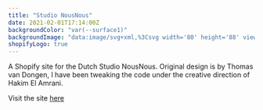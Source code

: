 ```yaml
---
title: "Studio NousNous"
date: 2021-02-01T17:14:00Z
backgroundColor: "var(--surface1)"
backgroundImage: "data:image/svg+xml,%3Csvg width='80' height='88' viewBox='0 0 80 88' xmlns='http://www.w3.org/2000/svg'%3E%3Cpath d='M22 21.91V26h-2c-9.94 0-18 8.06-18 18 0 9.943 8.058 18 18 18h2v4.09c8.012.722 14.785 5.738 18 12.73 3.212-6.99 9.983-12.008 18-12.73V62h2c9.94 0 18-8.06 18-18 0-9.943-8.058-18-18-18h-2v-4.09c-8.012-.722-14.785-5.738-18-12.73-3.212 6.99-9.983 12.008-18 12.73zM54 58v4.696c-5.574 1.316-10.455 4.428-14 8.69-3.545-4.262-8.426-7.374-14-8.69V58h-5.993C12.27 58 6 51.734 6 44c0-7.732 6.275-14 14.007-14H26v-4.696c5.574-1.316 10.455-4.428 14-8.69 3.545 4.262 8.426 7.374 14 8.69V30h5.993C67.73 30 74 36.266 74 44c0 7.732-6.275 14-14.007 14H54zM42 88c0-9.94 8.06-18 18-18h2v-4.09c8.016-.722 14.787-5.738 18-12.73v7.434c-3.545 4.262-8.426 7.374-14 8.69V74h-5.993C52.275 74 46 80.268 46 88h-4zm-4 0c0-9.943-8.058-18-18-18h-2v-4.09c-8.012-.722-14.785-5.738-18-12.73v7.434c3.545 4.262 8.426 7.374 14 8.69V74h5.993C27.73 74 34 80.266 34 88h4zm4-88c0 9.943 8.058 18 18 18h2v4.09c8.012.722 14.785 5.738 18 12.73v-7.434c-3.545-4.262-8.426-7.374-14-8.69V14h-5.993C52.27 14 46 7.734 46 0h-4zM0 34.82c3.213-6.992 9.984-12.008 18-12.73V18h2c9.94 0 18-8.06 18-18h-4c0 7.732-6.275 14-14.007 14H14v4.696c-5.574 1.316-10.455 4.428-14 8.69v7.433z' fill='%2355245a' fill-opacity='1' fill-rule='evenodd'/%3E%3C/svg%3E"
shopifyLogo: true
---
```

A Shopify site for the Dutch Studio NousNous. Original design is by Thomas van Dongen, I have been tweaking the code under the creative direction of Hakim El Amrani.  

Visit the site [here](https://studionousnous.nl/)

